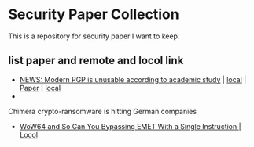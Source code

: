 # Security Paper Collection
This is a repository for security paper I want to keep.  



## list paper and remote and locol link
* [NEWS: Modern PGP is unusable according to academic study](http://www.net-security.org/malware_news.php?id=3141) | [local](http://www.net-security.org/malware_news.php?id=3141) | [Paper](http://arxiv.org/pdf/1510.08555v1.pdf) | [local](https://github.com/gasgas4/SecurityPaper/blob/master/Paper/1510.08555v1.pdf) 
* []()


Chimera crypto-ransomware is hitting German companies
* [WoW64 and So Can You Bypassing EMET With a Single Instruction ](https://www.duosecurity.com/static/pdf/WoW64-Bypassing-EMET.pdf) | [Locol](https://github.com/gasgas4/SecurityPaper/blob/master/Paper/WoW64-Bypassing-EMET.pdf) 
